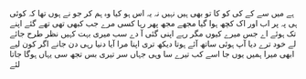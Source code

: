 ہے
میں
سے
کے
کی
کو
کا
تو
بھی
ہیں
نہیں
نہ
یہ
اس
ہو
کیا
وہ
ہم
کر
جو
نے
ہوں
تھا
کہ
کوئی
ہی
پہ
پر
اب
اور
اک
کچھ
ہوا
گیا
مجھے
مجھ
پھر
رہا
کسی
مرے
جب
کبھی
تھی
تھے
گئے
اپنے
تک
ہوئے
اے
جس
میرے
کیوں
مگر
رہے
اپنی
گئی
آ
دے
سب
میری
بہت
کہیں
نظر
طرح
جائے
لے
خود
ترے
دیا
آپ
ہوئی
ساتھ
آئے
ہوتا
دیکھ
تری
اپنا
مرا
آیا
دنیا
رہی
دن
جانے
اگر
کون
لیے
ابھی
میرا
ہمیں
یوں
جا
اسے
کب
تیرے
سا
وہی
جہاں
سر
تیری
بس
تجھ
سی
یہاں
ہوگا
جاتا
لئے
